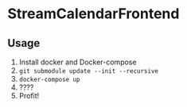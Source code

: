 # StreamCalendarFrontend

## Usage
1. Install docker and Docker-compose
2. `git submodule update --init --recursive`
3. `docker-compose up`
4. ????
5. Profit!

